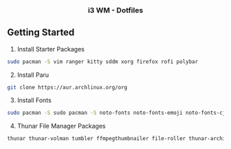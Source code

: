 <div align="center">
<h3 align="center"><b>i3 WM</b> - Dotfiles</h3>
</div>

## Getting Started

1. Install Starter Packages

```bash
sudo pacman -S vim ranger kitty sddm xorg firefox rofi polybar
```

2. Install Paru

```bash
git clone https://aur.archlinux.org/org
```

3. Install Fonts

```bash
sudo pacman -S sudo pacman -S noto-fonts noto-fonts-emoji noto-fonts-cjk noto-fonts-extra ttf-cascadia-code ttf-cascadia-code-nerd ttf-cascadia-mono-nerd ttf-jetbrains-mono ttf-jetbrains-mono-nerd
```

4. Thunar File Manager Packages

```bash
thunar thunar-volman tumbler ffmpegthumbnailer file-roller thunar-archive-plugin gvfs gvfs-mtp android-tools android-udev
```
